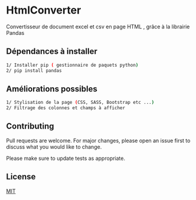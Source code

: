 # HtmlConverter

Convertisseur de document excel et csv en page HTML , grâce à la librairie Pandas


## Dépendances à installer

```bash
1/ Installer pip ( gestionnaire de paquets python)
2/ pip install pandas
```


## Améliorations possibles

```bash
1/ Stylisation de la page (CSS, SASS, Bootstrap etc ...)
2/ Filtrage des colonnes et champs à afficher
```

## Contributing
Pull requests are welcome. For major changes, please open an issue first to discuss what you would like to change.

Please make sure to update tests as appropriate.

## License
[MIT](https://choosealicense.com/licenses/mit/)